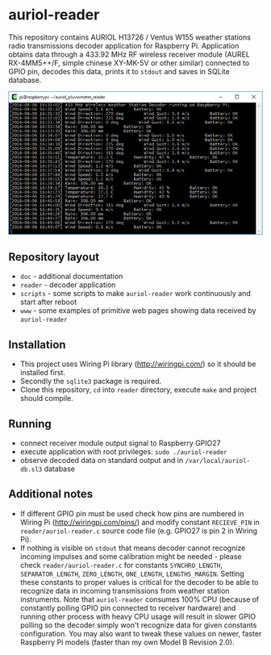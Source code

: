# auriol-reader
This repository contains AURIOL H13726 / Ventus W155 weather stations radio transmissions decoder application for Raspberry Pi. Application obtains data through a 433.92 MHz RF wireless receiver module (AUREL RX-4MM5++/F, simple chinese XY-MK-5V or other similar) connected to GPIO pin, decodes this data, prints it to `stdout` and saves in SQLite database.

![auriol-reader-screenshot.png](auriol-reader-screenshot.png?raw=true "View of data received from AURIOL H13726 weather station via auriol-reader")

## Repository layout
* `doc` - additional documentation
* `reader` - decoder application
* `scripts` - some scripts to make `auriol-reader` work continuously and start after reboot
* `www` - some examples of primitive web pages showing data received by `auriol-reader`

## Installation
* This project uses Wiring Pi library (http://wiringpi.com/) so it should be installed first.
* Secondly the `sqlite3` package is required.
* Clone this repository, `cd` into `reader` directory, execute `make` and project should compile.

## Running
* connect receiver module output signal to Raspberry GPIO27
* execute application with root privileges: `sudo ./auriol-reader`
* observe decoded data on standard output and in `/var/local/auriol-db.sl3` database

## Additional notes
* If different GPIO pin must be used check how pins are numbered in Wiring Pi (http://wiringpi.com/pins/) and modify constant `RECIEVE_PIN` in `reader/auriol-reader.c` source code file (e.g. GPIO27 is pin 2 in Wiring Pi).
* If nothing is visible on `stdout` that means decoder cannot recognize incoming impulses and some calibration might be needed - please check `reader/auriol-reader.c` for constants `SYNCHRO_LENGTH`, `SEPARATOR_LENGTH`, `ZERO_LENGTH`, `ONE_LENGTH`, `LENGTHS_MARGIN`. Setting these constants to proper values is critical for the decoder to be able to recognize data in incoming transmissions from weather station instruments. Note that `auriol-reader` consumes 100% CPU (because of constantly polling GPIO pin connected to receiver hardware) and running other process with heavy CPU usage will result in slower GPIO polling so the decoder simply won't recognize data for given constants configuration. You may also want to tweak these values on newer, faster Raspberry Pi models (faster than my own Model B Revision 2.0).

